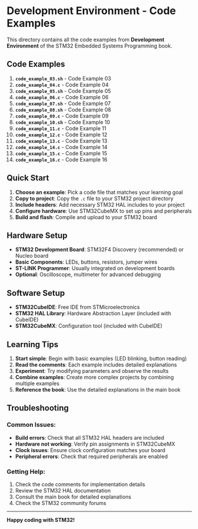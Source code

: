 # Development Environment - Code Examples

This directory contains all the code examples from **Development Environment** of the STM32 Embedded Systems Programming book.

## Code Examples

 1. **`code_example_03.sh`** - Code Example 03
 2. **`code_example_04.c`** - Code Example 04
 3. **`code_example_05.sh`** - Code Example 05
 4. **`code_example_06.c`** - Code Example 06
 5. **`code_example_07.sh`** - Code Example 07
 6. **`code_example_08.sh`** - Code Example 08
 7. **`code_example_09.c`** - Code Example 09
 8. **`code_example_10.sh`** - Code Example 10
 9. **`code_example_11.c`** - Code Example 11
10. **`code_example_12.c`** - Code Example 12
11. **`code_example_13.c`** - Code Example 13
12. **`code_example_14.c`** - Code Example 14
13. **`code_example_15.c`** - Code Example 15
14. **`code_example_16.c`** - Code Example 16

## Quick Start

1. **Choose an example**: Pick a code file that matches your learning goal
2. **Copy to project**: Copy the `.c` file to your STM32 project directory
3. **Include headers**: Add necessary STM32 HAL includes to your project
4. **Configure hardware**: Use STM32CubeMX to set up pins and peripherals
5. **Build and flash**: Compile and upload to your STM32 board

## Hardware Setup

- **STM32 Development Board**: STM32F4 Discovery (recommended) or Nucleo board
- **Basic Components**: LEDs, buttons, resistors, jumper wires
- **ST-LINK Programmer**: Usually integrated on development boards
- **Optional**: Oscilloscope, multimeter for advanced debugging

## Software Setup

- **STM32CubeIDE**: Free IDE from STMicroelectronics
- **STM32 HAL Library**: Hardware Abstraction Layer (included with CubeIDE)
- **STM32CubeMX**: Configuration tool (included with CubeIDE)

## Learning Tips

1. **Start simple**: Begin with basic examples (LED blinking, button reading)
2. **Read the comments**: Each example includes detailed explanations
3. **Experiment**: Try modifying parameters and observe the results
4. **Combine examples**: Create more complex projects by combining multiple examples
5. **Reference the book**: Use the detailed explanations in the main book

## Troubleshooting

### Common Issues:

- **Build errors**: Check that all STM32 HAL headers are included
- **Hardware not working**: Verify pin assignments in STM32CubeMX
- **Clock issues**: Ensure clock configuration matches your board
- **Peripheral errors**: Check that required peripherals are enabled

### Getting Help:

1. Check the code comments for implementation details
2. Review the STM32 HAL documentation
3. Consult the main book for detailed explanations
4. Check the STM32 community forums

---

**Happy coding with STM32!**
